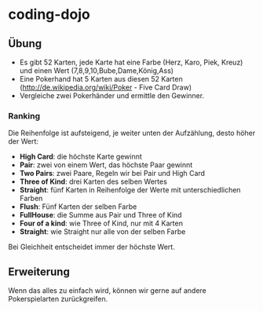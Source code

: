 coding-dojo
===========

## Übung

- Es gibt 52 Karten, jede Karte hat eine Farbe (Herz, Karo, Piek, Kreuz) und einen Wert (7,8,9,10,Bube,Dame,König,Ass)
- Eine Pokerhand hat 5 Karten aus diesen 52 Karten (http://de.wikipedia.org/wiki/Poker - Five Card Draw)
- Vergleiche zwei Pokerhänder und ermittle den Gewinner.

### Ranking

Die Reihenfolge ist aufsteigend, je weiter unten der Aufzählung, desto höher der Wert:

- **High Card**: die höchste Karte gewinnt
- **Pair**: zwei von einem Wert, das höchste Paar gewinnt
- **Two Pairs**: zwei Paare, Regeln wir bei Pair und High Card
- **Three of Kind**: drei Karten des selben Wertes
- **Straight**: fünf Karten in Reihenfolge der Werte mit unterschiedlichen Farben
- **Flush**: Fünf Karten der selben Farbe
- **FullHouse**: die Summe aus Pair und Three of Kind
- **Four of a kind**: wie Three of Kind, nur mit 4 Karten
- **Straight**: wie Straight nur alle von der selben Farbe

Bei Gleichheit entscheidet immer der höchste Wert.

## Erweiterung

Wenn das alles zu einfach wird, können wir gerne auf andere Pokerspielarten zurückgreifen.
